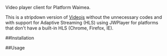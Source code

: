 Video player client for Platform Waimea.

This is a stripdown version of [Videojs](https://github.com/videojs/video.js) without the unnecessary codes and with support for Adaptive Streaming (HLS) using JWPlayer for platforms that don't have a built-in HLS (Chrome, Firefox, IE).

##Installation

##Usage
